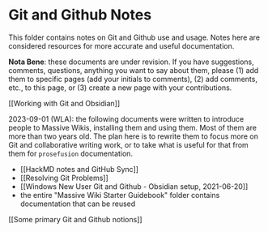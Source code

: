 # Git and Github Notes

This folder contains notes on Git and Github use and usage. Notes here are considered resources for more accurate and useful documentation.

**Nota Bene**: these documents are under revision. If you have suggestions, comments, questions, anything you want to say about them, please (1) add them to specific pages (add your initials to comments), (2) add comments, etc., to this page, or (3) create a new page with your contributions.

[[Working with Git and Obsidian]]  

2023-09-01 (WLA): the following documents were written to introduce people to Massive Wikis, installing them and using them. Most of them are more than two years old. The plan here is to rewrite them to focus more on Git and collaborative writing work, or to take what is useful for that from them for `prosefusion` documentation.  
 - [[HackMD notes and GitHub Sync]]  
 - [[Resolving Git Problems]]  
 - [[Windows New User Git and Github - Obsidian setup, 2021-06-20]]  
 - the entire "Massive Wiki Starter Guidebook" folder contains documentation that can be reused  

[[Some primary Git and Github notions]]  
